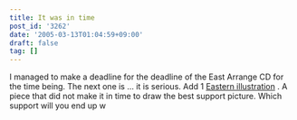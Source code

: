 ```yaml
---
title: It was in time
post_id: '3262'
date: '2005-03-13T01:04:59+09:00'
draft: false
tag: []
---
```


I managed to make a deadline for the deadline of the East Arrange CD for the time being. The next one is ... it is serious. Add 1 [Eastern illustration](/3261) . A piece that did not make it in time to draw the best support picture. Which support will you end up w